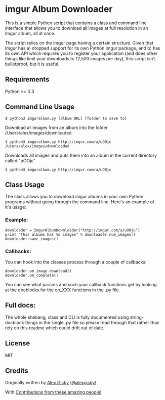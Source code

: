 # imgur Album Downloader

This is a simple Python script that contains a class and command line interface that
allows you to download all images at full resolution in an Imgur album, all at once.

The script relies on the Imgur page having a certain structure. Given that Imgur has 
a) dropped support for its own Python imgur package, and b) has its own API which
requires you to register your application (and does other things like limit your downloads
to 12,500 images per day), this script isn't bulletproof, but it is useful.

## Requirements

Python >= 3.3

## Command Line Usage

	$ python3 imguralbum.py [album URL] [folder to save to]

Download all images from an album into the folder /Users/alex/images/downloaded

	$ python3 imguralbum.py http://imgur.com/a/uOOju /Users/alex/images/downloaded
	
Downloads all images and puts them into an album in the current directory called "uOOju"

	$ python3 imguralbum.py http://imgur.com/a/uOOju


## Class Usage

The class allows you to download imgur albums in your own Python programs without going
through the command line. Here's an example of it's usage:

### Example:
	downloader = ImgurAlbumDownloader("http://imgur.com/a/uOOju")
	print "This albums has %d images" % downloader.num_images()
	downloader.save_images()

### Callbacks:
You can hook into the classes process through a couple of callbacks:
	
	downloader.on_image_download()
	downloader.on_complete()

You can see what params and such your callback functions get by looking at the docblocks
for the on_XXX functions in the .py file.

## Full docs:

The whole shebang, class and CLI is fully documented using string-docblock things in the single .py file
so please read through that rather than rely on this readme which could drift out of date.

## License

MIT

## Credits

Originally written by [Alex Gisby](https://github.com/alexgisby) ([@alexgisby](http://twitter.com/alexgisby))

With [Contributions from these amazing people!](https://github.com/alexgisby/imgur-album-downloader/graphs/contributors)
